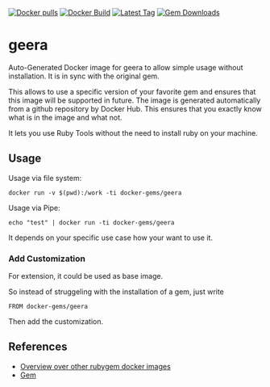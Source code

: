 [![Docker pulls](https://img.shields.io/docker/pulls/rubygem/geera.svg)](https://hub.docker.com/r/rubygem/geera/)
[![Docker Build](https://img.shields.io/docker/automated/rubygem/geera.svg)](https://hub.docker.com/r/rubygem/geera/)
[![Latest Tag](https://img.shields.io/github/tag/docker-rubygem/geera.svg)](https://hub.docker.com/r/rubygem/geera/)
[![Gem Downloads](https://img.shields.io/gem/dt/geera.svg)](https://rubygems.org/gems/geera/)
# geera

Auto-Generated Docker image for geera to allow simple usage without installation.
It is in sync with the original gem.

This allows to use a specific version of your favorite gem and ensures that this image will be supported in future.
The image is generated automatically from a github repository by Docker Hub.
This ensures that you exactly know what is in the image and what not.

It lets you use Ruby Tools without the need to install ruby on your machine.

## Usage

Usage via file system:

`docker run -v $(pwd):/work -ti docker-gems/geera`

Usage via Pipe:

`echo "test" | docker run -ti docker-gems/geera`

It depends on your specific use case how your want to use it.

### Add Customization

For extension, it could be used as base image.

So instead of struggeling with the installation of a gem, just write

`FROM docker-gems/geera`

Then add the customization.

## References

 - [Overview over other rubygem docker images](https://github.com/thinkbot/docker-rubygem)
 - [Gem](https://rubygems.org/gems/geera/)
